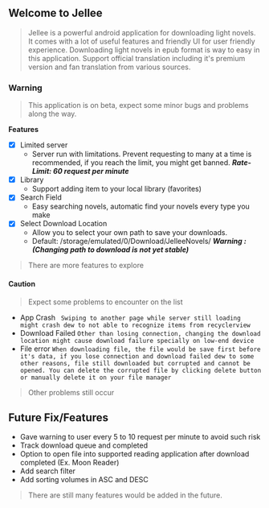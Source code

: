 ## Welcome to Jellee
> Jellee is a powerful android application for downloading light novels. It comes with a lot of useful features and friendly UI for user friendly experience.
> Downloading light novels in epub format is way to easy in this application. Support official translation including it's premium version and fan translation from various sources.

### Warning
> This application is on beta, expect some minor bugs and problems along the way.

**Features**

- [x] Limited server
     - Server run with limitations. Prevent requesting to many at a time is recommended, if you reach the limit, you might get banned. 
     _**Rate-Limit: 60 request per minute**_
- [x] Library
     - Support adding item to your local library (favorites)
- [x] Search Field
     - Easy searching novels, automatic find your novels every type you make
- [x] Select Download Location
     - Allow you to select your own path to save your downloads.
     - Default: /storage/emulated/0/Download/JelleeNovels/
      **_Warning : (Changing path to download is not yet stable)_**
> There are more features to explore

#### Caution
> Expect some problems to encounter on the list
- App Crash
   ` Swiping to another page while server still loading might crash dew to not able to recognize items from recyclerview`
- Download Failed
   ` Other than losing connection, changing the download location might cause download failure specially on low-end device `
- File error
  ` When downloading file, the file would be save first before it's data, if you lose connection and download failed dew to some other reasons, file still downloaded but corrupted and cannot be opened. You can delete the corrupted file by clicking delete button or manually delete it on your file manager `
> Other problems still occur

## Future Fix/Features
- Gave warning to user every 5 to 10 request per minute to avoid such risk
- Track download queue and completed
- Option to open file into supported reading application after download completed (Ex. Moon Reader)
- Add search filter
- Add sorting volumes in ASC and DESC

> There are still many features would be added in the future.
